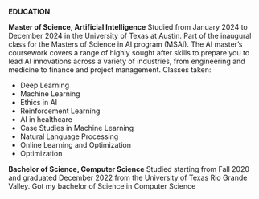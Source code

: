 **EDUCATION** 

**Master of Science, Artificial Intelligence**
Studied from January 2024 to December 2024 in the University of Texas at Austin. Part of the inaugural class for the Masters of Science in AI program (MSAI). 
The AI master’s coursework covers a range of highly sought after skills to prepare you to lead AI innovations across a variety of industries, from engineering and medicine to finance and project management. 
Classes taken: 
- Deep Learning 
- Machine Learning
- Ethics in AI 
- Reinforcement Learning
- AI in healthcare
- Case Studies in Machine Learning 
- Natural Language Processing 
- Online Learning and Optimization
- Optimization

**Bachelor of Science, Computer Science**
Studied starting from Fall 2020 and graduated December 2022 from the University of Texas Rio Grande Valley. Got my bachelor of Science in Computer Science

